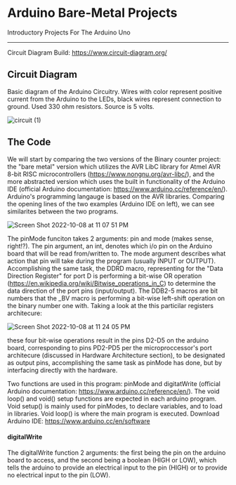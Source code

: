 # Arduino Bare-Metal Projects
Introductory Projects For The Arduino Uno
***


Circuit Diagram Build: https://www.circuit-diagram.org/


## Circuit Diagram
Basic diagram of the Arduino Circuitry. Wires with color represent positive current from the Arduino to the LEDs, black wires represent connection to ground. Used 330 ohm resistors. Source is 5 volts.

![circuit (1)](https://user-images.githubusercontent.com/73136662/194449880-81a63608-5ffd-4860-87da-6cc66a802116.png)

## The Code

We will start by comparing the two versions of the Binary counter project: the "bare metal" version which utilizes the AVR LibC library for Atmel AVR 8-bit RISC microcontrollers (https://www.nongnu.org/avr-libc/), and the more abstracted version which uses the built in functionality of the Arduino IDE (official Arduino documentation: https://www.arduino.cc/reference/en/). Arduino's programming langauge is based on the AVR libraries. Comparing the opening lines of the two examples (Arduino IDE on left), we can see similarites between the two programs.

![Screen Shot 2022-10-08 at 11 07 51 PM](https://user-images.githubusercontent.com/73136662/194735922-b7c141aa-510a-446e-96e9-c8a6e2a35df5.png)

The pinMode funciton takes 2 arguments: pin and mode (makes sense, right!?). The pin argument, an int, denotes which i/o pin on the Arduino board that will be read from/written to. The mode argument describes what action that pin will take during the program (usually INPUT or OUTPUT). Accomplishing the same task, the DDRD macro, representing for the "Data Direction Register" for port D is performing a bit-wise OR operation (https://en.wikipedia.org/wiki/Bitwise_operations_in_C) to determine the data direction of the port pins (input/output). The DDB2-5 macros are bit numbers that the _BV macro is performing a bit-wise left-shift operation on the binary number one with. Taking a look at the this particilar registers architecure: 

![Screen Shot 2022-10-08 at 11 24 05 PM](https://user-images.githubusercontent.com/73136662/194737772-4106bc85-adfa-460e-9e59-1ae7004578d1.png)

these four bit-wise operations result in the pins D2-D5 on the arduino board, corresponding to pins PD2-PD5 per the microproccessor's port architecure (discussed in Hardware Architecture section), to be designated as output pins, accomplishing the same task as pinMode has done, but by interfacing directly with the hardware. 


Two functions are used in this program: pinMode and digitatWrite (official Arduino documentation: https://www.arduino.cc/reference/en/). The void loop() and void() setup functions are expected in each arduino program. Void setup() is mainly used for pinModes, to declare variables, and to load in libraries. Void loop() is where the main program is executed. Download Arduino IDE: https://www.arduino.cc/en/software

#### digitalWrite
The digitalWrite function 2 arguments: the first being the pin on the arduino board to access, and the second being a boolean (HIGH or LOW), which tells the arduino to provide an electrical input to the pin (HIGH) or to provide no electrical input to the pin (LOW).




